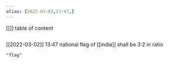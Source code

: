 ```yaml
---
alias: [2022-03-02,13:47,]
---
```

[[]]
table of content
```toc
```

[[2022-03-02]] 13:47
national flag of [[india]] shall be 3:2 in ratio
```query
"flag"
```